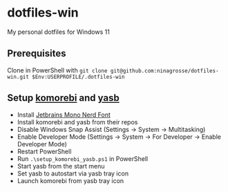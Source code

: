 # dotfiles-win

My personal dotfiles for Windows 11

## Prerequisites

Clone in PowerShell with `git clone git@github.com:ninagrosse/dotfiles-win.git $Env:USERPROFILE/.dotfiles-win`

## Setup [komorebi](https://github.com/LGUG2Z/komorebi) and [yasb](https://github.com/amnweb/yasb)

- Install [Jetbrains Mono Nerd Font](https://www.nerdfonts.com/font-downloads)
- Install komorebi and yasb from their repos
- Disable Windows Snap Assist (Settings -> System -> Multitasking)
- Enable Developer Mode (Settings -> System -> For Developer -> Enable Developer Mode)
- Restart PowerShell
- Run `.\setup_komorebi_yasb.ps1` in PowerShell
- Start yasb from the start menu
- Set yasb to autostart via yasb tray icon
- Launch komorebi from yasb tray icon
